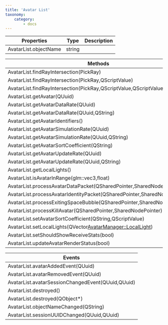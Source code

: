 ```yaml
---
title: 'Avatar List'
taxonomy:
    category:
        - docs
---
```


| Properties            | Type   | Description |
| --------------------- | ------ | ----------- |
| AvatarList.objectName | string |             |



| Methods                                  |
| ---------------------------------------- |
| AvatarList.findRayIntersection(PickRay)  |
| AvatarList.findRayIntersection(PickRay,QScriptValue) |
| AvatarList.findRayIntersection(PickRay,QScriptValue,QScriptValue) |
| AvatarList.getAvatar(QUuid)              |
| AvatarList.getAvatarDataRate(QUuid)      |
| AvatarList.getAvatarDataRate(QUuid,QString) |
| AvatarList.getAvatarIdentifiers()        |
| AvatarList.getAvatarSimulationRate(QUuid) |
| AvatarList.getAvatarSimulationRate(QUuid,QString) |
| AvatarList.getAvatarSortCoefficient(QString) |
| AvatarList.getAvatarUpdateRate(QUuid)    |
| AvatarList.getAvatarUpdateRate(QUuid,QString) |
| AvatarList.getLocalLights()              |
| AvatarList.isAvatarInRange(glm::vec3,float) |
| AvatarList.processAvatarDataPacket(QSharedPointer<ReceivedMessage>,SharedNodePointer) |
| AvatarList.processAvatarIdentityPacket(QSharedPointer<ReceivedMessage>,SharedNodePointer) |
| AvatarList.processExitingSpaceBubble(QSharedPointer<ReceivedMessage>,SharedNodePointer) |
| AvatarList.processKillAvatar(QSharedPointer<ReceivedMessage>,SharedNodePointer) |
| AvatarList.setAvatarSortCoefficient(QString,QScriptValue) |
| AvatarList.setLocalLights(QVector<AvatarManager::LocalLight>) |
| AvatarList.setShouldShowReceiveStats(bool) |
| AvatarList.updateAvatarRenderStatus(bool) |



| Events                                   |
| ---------------------------------------- |
| AvatarList.avatarAddedEvent(QUuid)       |
| AvatarList.avatarRemovedEvent(QUuid)     |
| AvatarList.avatarSessionChangedEvent(QUuid,QUuid) |
| AvatarList.destroyed()                   |
| AvatarList.destroyed(QObject*)           |
| AvatarList.objectNameChanged(QString)    |
| AvatarList.sessionUUIDChanged(QUuid,QUuid) |